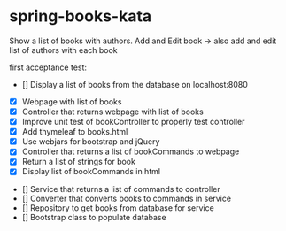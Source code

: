 # spring-books-kata
Show a list of books with authors.
Add and Edit book -> also add and edit list of authors with each book


first acceptance test: 
- [] Display a list of books from the database on localhost:8080
- [x] Webpage with list of books
- [x] Controller that returns webpage with list of books
- [x] Improve unit test of bookController to properly test controller
- [x] Add thymeleaf to books.html
- [x] Use webjars for bootstrap and jQuery
- [x] Controller that returns a list of bookCommands to webpage
- [x] Return a list of strings for book
- [x] Display list of bookCommands in html
- [] Service that returns a list of commands to controller
- [] Converter that converts books to commands in service
- [] Repository to get books from database for service
- [] Bootstrap class to populate database
